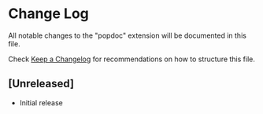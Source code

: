 # Change Log

All notable changes to the "popdoc" extension will be documented in this file.

Check [Keep a Changelog](http://keepachangelog.com/) for recommendations on how to structure this file.

## [Unreleased]

- Initial release